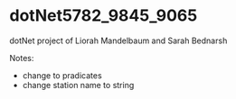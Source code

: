 # dotNet5782_9845_9065
dotNet project of Liorah Mandelbaum and Sarah Bednarsh


Notes:
- change to pradicates
- change station name to string